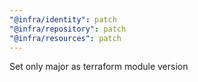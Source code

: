 ```yaml
---
"@infra/identity": patch
"@infra/repository": patch
"@infra/resources": patch
---
```


Set only major as terraform module version

